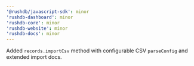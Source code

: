 ```yaml
---
'@rushdb/javascript-sdk': minor
'rushdb-dashboard': minor
'rushdb-core': minor
'rushdb-website': minor
'rushdb-docs': minor
---
```


Added `records.importCsv` method with configurable CSV `parseConfig` and extended import docs.
